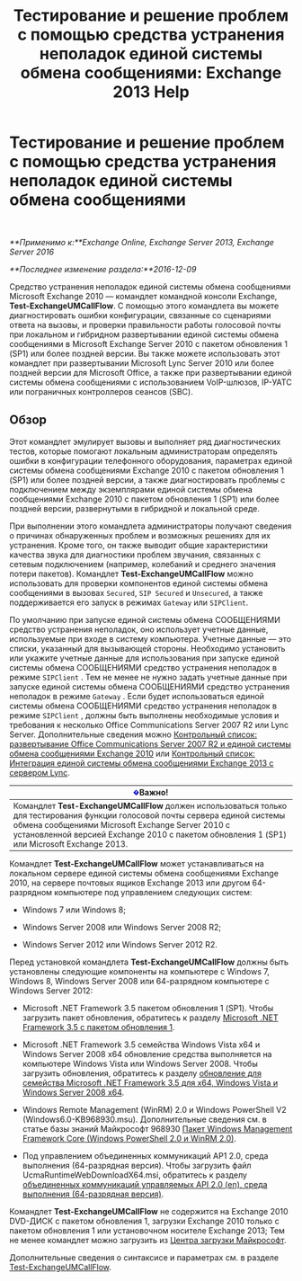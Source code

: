 ﻿---
title: 'Тестирование и решение проблем с помощью средства устранения неполадок единой системы обмена сообщениями: Exchange 2013 Help'
TOCTitle: Тестирование и решение проблем с помощью средства устранения неполадок единой системы обмена сообщениями
ms:assetid: 1fab2e52-bd2d-4e46-b222-53fee9d34cba
ms:mtpsurl: https://technet.microsoft.com/ru-ru/library/Gg621148(v=EXCHG.150)
ms:contentKeyID: 56271228
ms.date: 05/22/2018
mtps_version: v=EXCHG.150
ms.translationtype: MT
---

# Тестирование и решение проблем с помощью средства устранения неполадок единой системы обмена сообщениями

 

_**Применимо к:**Exchange Online, Exchange Server 2013, Exchange Server 2016_

_**Последнее изменение раздела:**2016-12-09_

Средство устранения неполадок единой системы обмена сообщениями Microsoft Exchange 2010 — командлет командной консоли Exchange, **Test-ExchangeUMCallFlow**. С помощью этого командлета вы можете диагностировать ошибки конфигурации, связанные со сценариями ответа на вызовы, и проверки правильности работы голосовой почты при локальном и гибридном развертывании единой системы обмена сообщениями в Microsoft Exchange Server 2010 с пакетом обновления 1 (SP1) или более поздней версии. Вы также можете использовать этот командлет при развертывании Microsoft Lync Server 2010 или более поздней версии для Microsoft Office, а также при развертывании единой системы обмена сообщениями с использованием VoIP-шлюзов, IP-УАТС или пограничных контроллеров сеансов (SBC).

## Обзор

Этот командлет эмулирует вызовы и выполняет ряд диагностических тестов, которые помогают локальным администраторам определять ошибки в конфигурации телефонного оборудования, параметрах единой системы обмена сообщениями Exchange 2010 с пакетом обновления 1 (SP1) или более поздней версии, а также диагностировать проблемы с подключением между экземплярами единой системы обмена сообщениями Exchange 2010 с пакетом обновления 1 (SP1) или более поздней версии, развернутыми в гибридной и локальной среде.

При выполнении этого командлета администраторы получают сведения о причинах обнаруженных проблем и возможных решениях для их устранения. Кроме того, он также выводит общие характеристики качества звука для диагностики проблем звучания, связанных с сетевым подключением (например, колебаний и среднего значения потери пакетов). Командлет **Test-ExchangeUMCallFlow** можно использовать для проверки компонентов единой системы обмена сообщениями в вызовах `Secured`, `SIP Secured` и `Unsecured`, а также поддерживается его запуск в режимах `Gateway` или `SIPClient`.

По умолчанию при запуске единой системы обмена СООБЩЕНИЯМИ средство устранения неполадок, оно использует учетные данные, используемые при входе в систему компьютера. Учетные данные — это списки, указанный для вызывающей стороны. Необходимо установить или укажите учетные данные для использования при запуске единой системы обмена СООБЩЕНИЯМИ средство устранения неполадок в режиме `SIPClient` . Тем не менее не нужно задать учетные данные при запуске единой системы обмена СООБЩЕНИЯМИ средство устранения неполадок в режиме `Gateway` . Если будет использоваться единой системы обмена СООБЩЕНИЯМИ средство устранения неполадок в режиме `SIPClient` , должны быть выполнены необходимые условия и требования к несколько Office Communications Server 2007 R2 или Lync Server. Дополнительные сведения можно [Контрольный список: развертывание Office Communications Server 2007 R2 и единой системы обмена сообщениями Exchange 2010](https://go.microsoft.com/fwlink/p/?linkid=311961) или [Контрольный список: Интеграция единой системы обмена сообщениями Exchange 2013 с сервером Lync](checklist-integrate-exchange-2013-um-with-lync-server-exchange-2013-help.md).

<table>
<thead>
<tr class="header">
<th><img src="images/Dd876857.important(EXCHG.150).gif" title="Важно" alt="Важно" />Важно!</th>
</tr>
</thead>
<tbody>
<tr class="odd">
<td>Командлет <strong>Test-ExchangeUMCallFlow</strong> должен использоваться только для тестирования функции голосовой почты сервера единой системы обмена сообщениями Microsoft Exchange Server 2010 с установленной версией Exchange 2010 c пакетом обновления 1 (SP1) или Microsoft Exchange 2013.</td>
</tr>
</tbody>
</table>


Командлет **Test-ExchangeUMCallFlow** может устанавливаться на локальном сервере единой системы обмена сообщениями Exchange 2010, на сервере почтовых ящиков Exchange 2013 или другом 64-разрядном компьютере под управлением следующих систем:

  - Windows 7 или Windows 8;

  - Windows Server 2008 или Windows Server 2008 R2;

  - Windows Server 2012 или Windows Server 2012 R2.

Перед установкой командлета **Test-ExchangeUMCallFlow** должны быть установлены следующие компоненты на компьютере с Windows 7, Windows 8, Windows Server 2008 или 64-разрядном компьютере с Windows Server 2012:

  - Microsoft .NET Framework 3.5 пакетом обновления 1 (SP1). Чтобы загрузить пакет обновления, обратитесь к разделу [Microsoft .NET Framework 3.5 с пакетом обновления 1](https://go.microsoft.com/fwlink/p/?linkid=152380).

  - Microsoft .NET Framework 3.5 семейства Windows Vista x64 и Windows Server 2008 x64 обновление средства выполняется на компьютере Windows Vista или Windows Server 2008. Чтобы загрузить обновления, обратитесь к разделу [обновление для семейства Microsoft .NET Framework 3.5 для x64, Windows Vista и Windows Server 2008 x64](https://go.microsoft.com/fwlink/p/?linkid=178998).

  - Windows Remote Management (WinRM) 2.0 и Windows PowerShell V2 (Windows6.0-KB968930.msu). Дополнительные сведения см. в статье базы знаний Майкрософт 968930 [Пакет Windows Management Framework Core (Windows PowerShell 2.0 и WinRM 2.0)](http://go.microsoft.com/fwlink/?linkid=3052%26kbid=968930).

  - Под управлением объединенных коммуникаций AP1 2.0, среда выполнения (64-разрядная версия). Чтобы загрузить файл UcmaRuntimeWebDownloadX64.msi, обратитесь к разделу [объединенных коммуникаций управляемых API 2.0 (en), среда выполнения (64-разрядная версия)](https://go.microsoft.com/fwlink/p/?linkid=198175).

Командлет **Test-ExchangeUMCallFlow** не содержится на Exchange 2010 DVD-ДИСК с пакетом обновления 1, загрузки Exchange 2010 только с пакетом обновления 1 или установочном носителе Exchange 2013; Тем не менее командлет можно загрузить из [Центра загрузки Майкрософт](https://go.microsoft.com/fwlink/p/?linkid=182625).

Дополнительные сведения о синтаксисе и параметрах см. в разделе [Test-ExchangeUMCallFlow](https://technet.microsoft.com/ru-ru/library/ff630913\(v=exchg.150\)).


